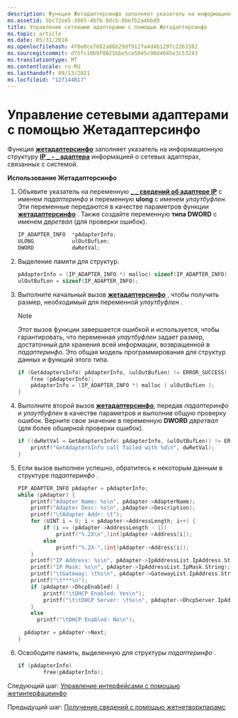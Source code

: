 ```yaml
---
description: Функция Жетадаптерсинфо заполняет указатель на информационную структуру IP- \_ адаптера \_ информацией о сетевых адаптерах, связанных с системой.
ms.assetid: 5bc72ee5-3065-4bfb-8dcb-8befb2a4bbd9
title: Управление сетевыми адаптерами с помощью Жетадаптерсинфо
ms.topic: article
ms.date: 05/31/2018
ms.openlocfilehash: 470e0ce7682a86b29df912fa4d4b1297c2263382
ms.sourcegitcommit: d75fc10b9f0825bbe5ce5045c90d4045e3c53243
ms.translationtype: MT
ms.contentlocale: ru-RU
ms.lasthandoff: 09/13/2021
ms.locfileid: "127144817"
---
```

# <a name="managing-network-adapters-using-getadaptersinfo"></a>Управление сетевыми адаптерами с помощью Жетадаптерсинфо

Функция [**жетадаптерсинфо**](/windows/desktop/api/Iphlpapi/nf-iphlpapi-getadaptersinfo) заполняет указатель на информационную структуру [**IP \_ - \_ адаптера**](/windows/desktop/api/Iptypes/ns-iptypes-ip_adapter_info) информацией о сетевых адаптерах, связанных с системой.

**Использование Жетадаптерсинфо**

1.  Объявите указатель на переменную [**\_ \_ сведений об адаптере IP**](/windows/desktop/api/Iptypes/ns-iptypes-ip_adapter_info) с именем *падаптеринфо* и переменную **ulong** с именем *улаутбуфлен*. Эти переменные передаются в качестве параметров функции [**жетадаптерсинфо**](/windows/desktop/api/Iphlpapi/nf-iphlpapi-getadaptersinfo) . Также создайте переменную **типа DWORD** с именем *двретвал* (для проверки ошибок).
    ```C++
    IP_ADAPTER_INFO  *pAdapterInfo;
    ULONG            ulOutBufLen;
    DWORD            dwRetVal;
    
    ```

    

2.  Выделение памяти для структур.
    ```C++
    pAdapterInfo = (IP_ADAPTER_INFO *) malloc( sizeof(IP_ADAPTER_INFO) );
    ulOutBufLen = sizeof(IP_ADAPTER_INFO);
    
    ```

    

3.  Выполните начальный вызов [**жетадаптерсинфо**](/windows/desktop/api/Iphlpapi/nf-iphlpapi-getadaptersinfo) , чтобы получить размер, необходимый для переменной *улаутбуфлен* .
    > [!Note]  
    > Этот вызов функции завершается ошибкой и используется, чтобы гарантировать, что переменная *улаутбуфлен* задает размер, достаточный для хранения всей информации, возвращенной в *падаптеринфо*. Это общая модель программирования для структур данных и функций этого типа.

     

    ```C++
    if (GetAdaptersInfo( pAdapterInfo, &ulOutBufLen) != ERROR_SUCCESS) {
        free (pAdapterInfo);
        pAdapterInfo = (IP_ADAPTER_INFO *) malloc ( ulOutBufLen );
    }
    
    ```

    

4.  Выполните второй вызов [**жетадаптерсинфо**](/windows/desktop/api/Iphlpapi/nf-iphlpapi-getadaptersinfo), передав *падаптеринфо* и *улаутбуфлен* в качестве параметров и выполнив общую проверку ошибок. Верните свое значение в переменную **DWORD** *двретвал* (для более обширной проверки ошибок).
    ```C++
    if ((dwRetVal = GetAdaptersInfo( pAdapterInfo, &ulOutBufLen)) != ERROR_SUCCESS) {
        printf("GetAdaptersInfo call failed with %d\n", dwRetVal);
    }

    
    ```

    

5.  Если вызов выполнен успешно, обратитесь к некоторым данным в структуре *падаптеринфо* .
    ```C++
    PIP_ADAPTER_INFO pAdapter = pAdapterInfo;
    while (pAdapter) {
        printf("Adapter Name: %s\n", pAdapter->AdapterName);
        printf("Adapter Desc: %s\n", pAdapter->Description);
        printf("\tAdapter Addr: \t");
        for (UINT i = 0; i < pAdapter->AddressLength; i++) {
            if (i == (pAdapter->AddressLength - 1))
                printf("%.2X\n",(int)pAdapter->Address[i]);
            else
                printf("%.2X-",(int)pAdapter->Address[i]);
        }
        printf("IP Address: %s\n", pAdapter->IpAddressList.IpAddress.String);
        printf("IP Mask: %s\n", pAdapter->IpAddressList.IpMask.String);
        printf("\tGateway: \t%s\n", pAdapter->GatewayList.IpAddress.String);
        printf("\t***\n");
        if (pAdapter->DhcpEnabled) {
            printf("\tDHCP Enabled: Yes\n");
            printf("\t\tDHCP Server: \t%s\n", pAdapter->DhcpServer.IpAddress.String);
        }
        else
          printf("\tDHCP Enabled: No\n");

      pAdapter = pAdapter->Next;
    }
    
    ```

    

6.  Освободите память, выделенную для структуры *падаптеринфо* .
    ```C++
    if (pAdapterInfo)
            free(pAdapterInfo);
    
    ```

    

Следующий шаг: [Управление интерфейсами с помощью жетинтерфацеинфо](managing-interfaces-using-getinterfaceinfo.md)

Предыдущий шаг: [Получение сведений с помощью жетнетворкпарамс](retrieving-information-using-getnetworkparams.md)

 

 



